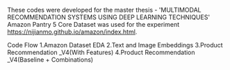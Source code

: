 These codes were developed for the master thesis -  'MULTIMODAL RECOMMENDATION SYSTEMS USING DEEP LEARNING TECHNIQUES'
Amazon Pantry 5 Core Dataset was used for the experiment https://nijianmo.github.io/amazon/index.html.

Code Flow
  1.Amazon Dataset EDA
  2.Text and Image Embeddings
  3.Product Recommendation _V4(With Features)
  4.Product Recommendation _V4(Baseline + Combinations)
